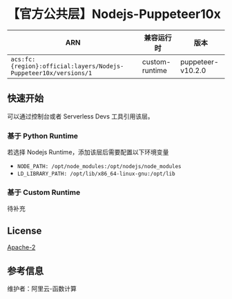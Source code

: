 
# 【官方公共层】Nodejs-Puppeteer10x

| ARN  |  兼容运行时  | 版本 |
|------|------|--------|
| `acs:fc:{region}:official:layers/Nodejs-Puppeteer10x/versions/1` | custom-runtime   | puppeteer-v10.2.0 |

## 快速开始
可以通过控制台或者 Serverless Devs 工具引用该层。

### 基于 Python Runtime 
若选择 Nodejs Runtime，添加该层后需要配置以下环境变量
- `NODE_PATH: /opt/node_modules:/opt/nodejs/node_modules`
- `LD_LIBRARY_PATH: /opt/lib/x86_64-linux-gnu:/opt/lib`

### 基于 Custom Runtime
待补充

## License
[Apache-2](https://github.com/puppeteer/puppeteer/blob/main/LICENSE)

## 参考信息
维护者：阿里云-函数计算